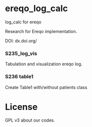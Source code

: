 # ereqo_log_calc
log_calc for ereqo

Research for Ereqo implementation.

DOI: dx.doi.org/



### S235_log_vis
Tabulation and visualization ereqo log.

### S236 table1
Create Table1 with/without patients class

# License
GPL v3 about our codes.
